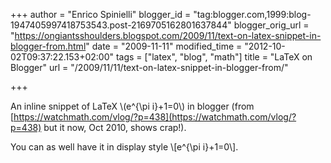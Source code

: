 +++
author = "Enrico Spinielli"
blogger_id = "tag:blogger.com,1999:blog-1947405997418753543.post-2169705162801637844"
blogger_orig_url = "https://ongiantsshoulders.blogspot.com/2009/11/text-on-latex-snippet-in-blogger-from.html"
date = "2009-11-11"
modified_time = "2012-10-02T09:37:22.153+02:00"
tags = ["latex", "blog", "math"]
title = "LaTeX on Blogger"
url = "/2009/11/11/text-on-latex-snippet-in-blogger-from/"

+++

An inline snippet of LaTeX \\(e^{\pi i}+1=0\\) in blogger (from [https://watchmath.com/vlog/?p=438](https://watchmath.com/vlog/?p=438) but it now, Oct 2010, shows crap!).


You can as well have it in display style \\[e^{\pi i}+1=0\\].